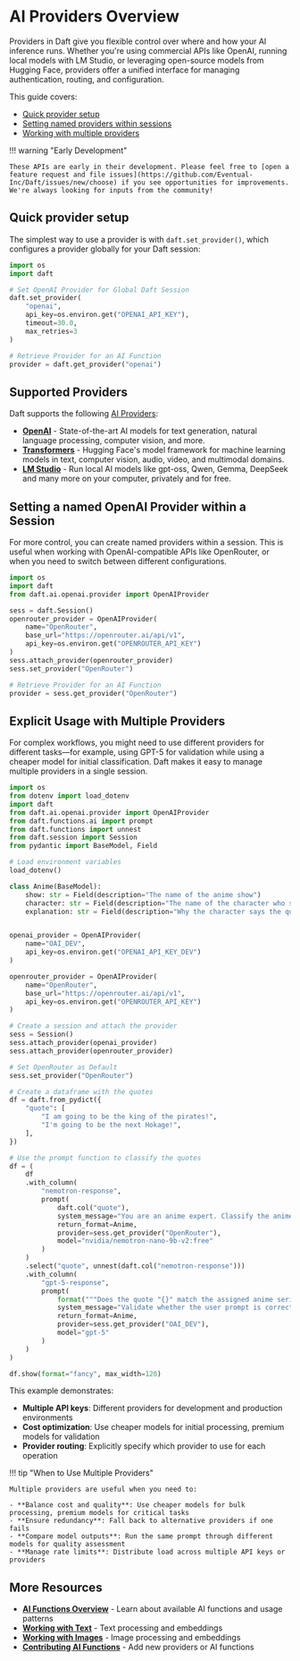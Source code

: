 # AI Providers Overview

Providers in Daft give you flexible control over where and how your AI inference runs. Whether you're using commercial APIs like OpenAI, running local models with LM Studio, or leveraging open-source models from Hugging Face, providers offer a unified interface for managing authentication, routing, and configuration.

This guide covers:

- [Quick provider setup](#quick-provider-setup)
- [Setting named providers within sessions](#setting-a-named-openai-provider-within-a-session)
- [Working with multiple providers](#explicit-usage-with-multiple-providers)

!!! warning "Early Development"

    These APIs are early in their development. Please feel free to [open a feature request and file issues](https://github.com/Eventual-Inc/Daft/issues/new/choose) if you see opportunities for improvements. We're always looking for inputs from the community!

## Quick provider setup

The simplest way to use a provider is with `daft.set_provider()`, which configures a provider globally for your Daft session:

```python
import os
import daft

# Set OpenAI Provider for Global Daft Session
daft.set_provider(
    "openai",
    api_key=os.environ.get("OPENAI_API_KEY"),
    timeout=30.0,
    max_retries=3
)

# Retrieve Provider for an AI Function
provider = daft.get_provider("openai")
```

## Supported Providers

Daft supports the following [AI Providers](../api/ai.md#providers):

- **[OpenAI](https://platform.openai.com/docs/api-reference/introduction)** - State-of-the-art AI models for text generation, natural language processing, computer vision, and more.
- **[Transformers](https://huggingface.co/docs/transformers/index)** - Hugging Face's model framework for machine learning models in text, computer vision, audio, video, and multimodal domains.
- **[LM Studio](https://lmstudio.ai/)** - Run local AI models like gpt-oss, Qwen, Gemma, DeepSeek and many more on your computer, privately and for free.

## Setting a named OpenAI Provider within a Session

For more control, you can create named providers within a session. This is useful when working with OpenAI-compatible APIs like OpenRouter, or when you need to switch between different configurations.

```python
import os
import daft
from daft.ai.openai.provider import OpenAIProvider

sess = daft.Session()
openrouter_provider = OpenAIProvider(
    name="OpenRouter",
    base_url="https://openrouter.ai/api/v1",
    api_key=os.environ.get("OPENROUTER_API_KEY")
)
sess.attach_provider(openrouter_provider)
sess.set_provider("OpenRouter")

# Retrieve Provider for an AI Function
provider = sess.get_provider("OpenRouter")
```

## Explicit Usage with Multiple Providers

For complex workflows, you might need to use different providers for different tasks—for example, using GPT-5 for validation while using a cheaper model for initial classification. Daft makes it easy to manage multiple providers in a single session.

```python
import os
from dotenv import load_dotenv
import daft
from daft.ai.openai.provider import OpenAIProvider
from daft.functions.ai import prompt
from daft.functions import unnest
from daft.session import Session
from pydantic import BaseModel, Field

# Load environment variables
load_dotenv()

class Anime(BaseModel):
    show: str = Field(description="The name of the anime show")
    character: str = Field(description="The name of the character who says the quote")
    explanation: str = Field(description="Why the character says the quote")


openai_provider = OpenAIProvider(
    name="OAI_DEV",
    api_key=os.environ.get("OPENAI_API_KEY_DEV")
)

openrouter_provider = OpenAIProvider(
    name="OpenRouter",
    base_url="https://openrouter.ai/api/v1",
    api_key=os.environ.get("OPENROUTER_API_KEY")
)

# Create a session and attach the provider
sess = Session()
sess.attach_provider(openai_provider)
sess.attach_provider(openrouter_provider)

# Set OpenRouter as Default
sess.set_provider("OpenRouter")

# Create a dataframe with the quotes
df = daft.from_pydict({
    "quote": [
        "I am going to be the king of the pirates!",
        "I'm going to be the next Hokage!",
    ],
})

# Use the prompt function to classify the quotes
df = (
    df
    .with_column(
        "nemotron-response",
        prompt(
            daft.col("quote"),
            system_message="You are an anime expert. Classify the anime based on the text and returns the name, character, and quote.",
            return_format=Anime,
            provider=sess.get_provider("OpenRouter"),
            model="nvidia/nemotron-nano-9b-v2:free"
        )
    )
    .select("quote", unnest(daft.col("nemotron-response")))
    .with_column(
        "gpt-5-response",
        prompt(
            format("""Does the quote "{}" match the assigned anime series name {} and attributed character {}""", daft.col("quote"), daft.col("show"), daft.col("character")),
            system_message="Validate whether the user prompt is correct or not.",
            return_format=Anime,
            provider=sess.get_provider("OAI_DEV"),
            model="gpt-5"
        )
    )
)

df.show(format="fancy", max_width=120)
```

This example demonstrates:

- **Multiple API keys**: Different providers for development and production environments
- **Cost optimization**: Use cheaper models for initial processing, premium models for validation
- **Provider routing**: Explicitly specify which provider to use for each operation

!!! tip "When to Use Multiple Providers"

    Multiple providers are useful when you need to:

    - **Balance cost and quality**: Use cheaper models for bulk processing, premium models for critical tasks
    - **Ensure redundancy**: Fall back to alternative providers if one fails
    - **Compare model outputs**: Run the same prompt through different models for quality assessment
    - **Manage rate limits**: Distribute load across multiple API keys or providers

## More Resources

- **[AI Functions Overview](../modalities/index.md)** - Learn about available AI functions and usage patterns
- **[Working with Text](../modalities/text.md)** - Text processing and embeddings
- **[Working with Images](../modalities/images.md)** - Image processing and embeddings
- **[Contributing AI Functions](../contributing/contributing-ai-functions.md)** - Add new providers or AI functions
